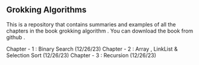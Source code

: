 ## Grokking Algorithms 

This is a repository that contains summaries and examples of all the chapters in the book grokking algorithm . You can download the book from github . 

Chapter - 1 : Binary Search (12/26/23) 
Chapter - 2 : Array , LinkList & Selection Sort (12/26/23)
Chapter - 3 : Recursion (12/26/23)